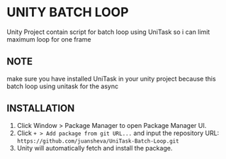 # UNITY BATCH LOOP
Unity Project contain script for batch loop using UniTask so i can limit maximum loop for one frame

## NOTE
make sure you have installed UniTask in your unity project because this batch loop using unitask for the async

## INSTALLATION
1. Click Window > Package Manager to open Package Manager UI.
2. Click `+ > Add package from git URL...` and input the repository URL: `https://github.com/juansheva/UniTask-Batch-Loop.git`
3. Unity will automatically fetch and install the package.
